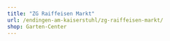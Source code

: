 ```yaml
---
title: "ZG Raiffeisen Markt"
url: /endingen-am-kaiserstuhl/zg-raiffeisen-markt/
shop: Garten-Center
---
```

